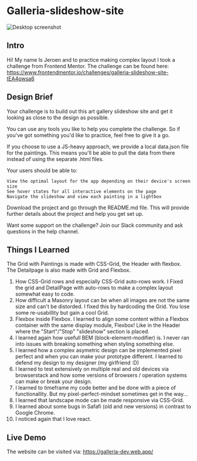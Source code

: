 # Galleria-slideshow-site

![Desktop screenshot](https://galleria-dev.web.app/img/shared/galleria.png "Galleria")

## Intro
Hi! My name Is Jeroen and to practice making complex layout I took a challenge from Frontend Mentor. The challenge can be found here: https://www.frontendmentor.io/challenges/galleria-slideshow-site-tEA4pwsa6

## Design Brief
Your challenge is to build out this art gallery slideshow site and get it looking as close to the design as possible.

You can use any tools you like to help you complete the challenge. So if you've got something you'd like to practice, feel free to give it a go.

If you choose to use a JS-heavy approach, we provide a local data.json file for the paintings. This means you'll be able to pull the data from there instead of using the separate .html files.

Your users should be able to:

    View the optimal layout for the app depending on their device's screen size
    See hover states for all interactive elements on the page
    Navigate the slideshow and view each painting in a lightbox

Download the project and go through the README.md file. This will provide further details about the project and help you get set up.

Want some support on the challenge? Join our Slack community and ask questions in the help channel.

## Things I Learned
The Grid with Paintings is made with CSS-Grid, the Header with flexbox. The Detailpage is also made with Grid and Flexbox. 

1. How CSS-Grid rows and especially CSS-Grid auto-rows work. I Fixed the grid and DetailPage with auto-rows to make a complex layout somewhat easy to code. 
2. How difficult a Masonry layout can be when all images are not the same size and can't be distorded. I fixed this by hardcoding the Grid. You lose some re-usabillity but gain a cool Grid.
3. Flexbox inside Flexbox. I learned to align some content within a Flexbox container with the same display module, Flexbox! Like in the Header where the "Start"/"Stop" "slideshow" section is placed.
4. I learned again how usefull BEM (block-element-modifier) is. I never ran into issues with breaking something when styling something else.
5. I learned how a complex asymetric design can be implemented pixel perfect and when you can make your prototype different. I learned to defend my design to my designer (my girlfriend :D)
6. I learned to test extensively on multiple real and old devices via browserstack and how some versions of browsers / operation systems can make or break your design. 
7. I learned to timeframe my code better and be done with a piece of functionallity. But my pixel-perfect-mindset sometimes get in the way...
8. I learned that landscape mode can be made responsive via CSS-Grid. 
9. I learned about some bugs in Safafi (old and new versions) in contrast to Google Chrome.
10. I noticed again that I love react.

## Live Demo
The website can be visited via: https://galleria-dev.web.app/ 
